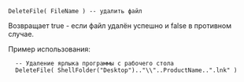 
```
DeleteFile( FileName ) -- удалить файл
```

Возвращает true - если файл удалён успешно и false в противном случае.

Пример использования:
```
  -- Удаление ярлыка программы с рабочего стола
  DeleteFile( ShellFolder("Desktop").."\\"..ProductName..".lnk" )
```